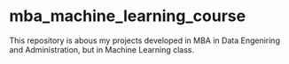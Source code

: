 # mba_machine_learning_course
This repository is abous my projects developed in MBA in Data Engeniring and Administration, but in Machine Learning class.
